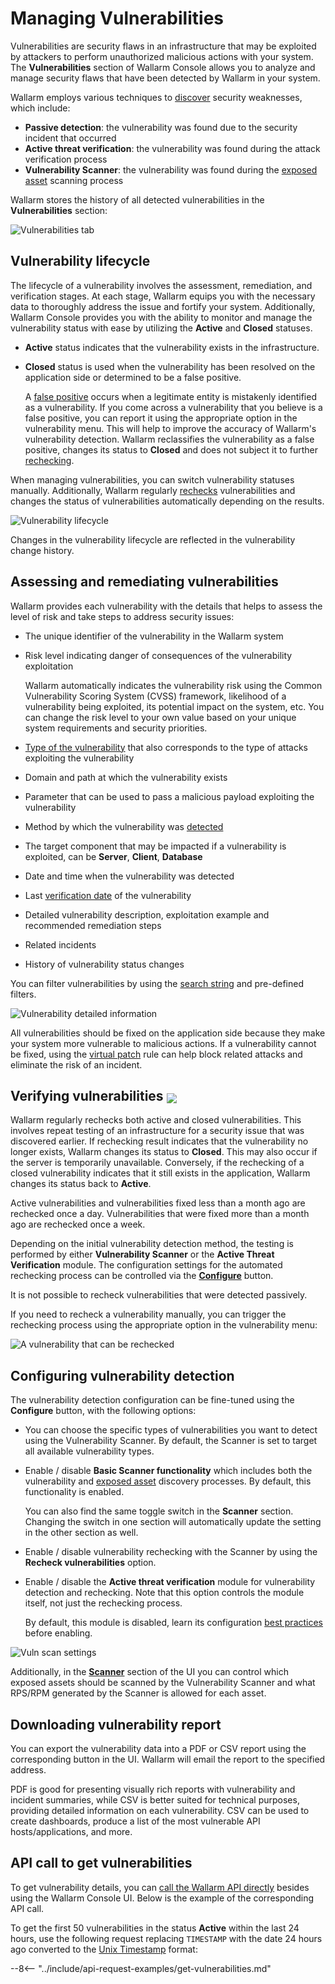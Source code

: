 # Managing Vulnerabilities

Vulnerabilities are security flaws in an infrastructure that may be exploited by attackers to perform unauthorized malicious actions with your system. The **Vulnerabilities** section of Wallarm Console allows you to analyze and manage security flaws that have been detected by Wallarm in your system.

Wallarm employs various techniques to [discover](../about-wallarm/detecting-vulnerabilities.md) security weaknesses, which include:

* **Passive detection**: the vulnerability was found due to the security incident that occurred
* **Active threat verification**: the vulnerability was found during the attack verification process
* **Vulnerability Scanner**: the vulnerability was found during the [exposed asset](scanner.md) scanning process

Wallarm stores the history of all detected vulnerabilities in the **Vulnerabilities** section:

![Vulnerabilities tab](../images/user-guides/vulnerabilities/check-vuln.png)

## Vulnerability lifecycle

The lifecycle of a vulnerability involves the assessment, remediation, and verification stages. At each stage, Wallarm equips you with the necessary data to thoroughly address the issue and fortify your system. Additionally, Wallarm Console provides you with the ability to monitor and manage the vulnerability status with ease by utilizing the **Active** and **Closed** statuses.

* **Active** status indicates that the vulnerability exists in the infrastructure.
* **Closed** status is used when the vulnerability has been resolved on the application side or determined to be a false positive.

    A [false positive](../about-wallarm/detecting-vulnerabilities.md#false-positives) occurs when a legitimate entity is mistakenly identified as a vulnerability. If you come across a vulnerability that you believe is a false positive, you can report it using the appropriate option in the vulnerability menu. This will help to improve the accuracy of Wallarm's vulnerability detection. Wallarm reclassifies the vulnerability as a false positive, changes its status to **Closed** and does not subject it to further [rechecking](#verifying-vulnerabilities).

When managing vulnerabilities, you can switch vulnerability statuses manually. Additionally, Wallarm regularly [rechecks](#verifying-vulnerabilities) vulnerabilities and changes the status of vulnerabilities automatically depending on the results.

![Vulnerability lifecycle](../images/user-guides/vulnerabilities/vulnerability-lifecycle.png)

Changes in the vulnerability lifecycle are reflected in the vulnerability change history.

## Assessing and remediating vulnerabilities

Wallarm provides each vulnerability with the details that helps to assess the level of risk and take steps to address security issues:

* The unique identifier of the vulnerability in the Wallarm system
* Risk level indicating danger of consequences of the vulnerability exploitation

    Wallarm automatically indicates the vulnerability risk using the Common Vulnerability Scoring System (CVSS) framework, likelihood of a vulnerability being exploited, its potential impact on the system, etc. You can change the risk level to your own value based on your unique system requirements and security priorities.
* [Type of the vulnerability](../attacks-vulns-list.md) that also corresponds to the type of attacks exploiting the vulnerability
* Domain and path at which the vulnerability exists
* Parameter that can be used to pass a malicious payload exploiting the vulnerability
* Method by which the vulnerability was [detected](../about-wallarm/detecting-vulnerabilities.md#vulnerability-detection-methods)
* The target component that may be impacted if a vulnerability is exploited, can be **Server**, **Client**, **Database**
* Date and time when the vulnerability was detected
* Last [verification date](#verifying-vulnerabilities) of the vulnerability
* Detailed vulnerability description, exploitation example and recommended remediation steps
* Related incidents
* History of vulnerability status changes

You can filter vulnerabilities by using the [search string](search-and-filters/use-search.md) and pre-defined filters.

![Vulnerability detailed information](../images/user-guides/vulnerabilities/vuln-info.png)

All vulnerabilities should be fixed on the application side because they make your system more vulnerable to malicious actions. If a vulnerability cannot be fixed, using the [virtual patch](rules/vpatch-rule.md) rule can help block related attacks and eliminate the risk of an incident.

## Verifying vulnerabilities <a href="../../about-wallarm/subscription-plans/#waap-and-advanced-api-security"><img src="../../images/api-security-tag.svg" style="border: none;margin-bottom: -4px;"></a>

Wallarm regularly rechecks both active and closed vulnerabilities. This involves repeat testing of an infrastructure for a security issue that was discovered earlier. If rechecking result indicates that the vulnerability no longer exists, Wallarm changes its status to **Closed**. This may also occur if the server is temporarily unavailable. Conversely, if the rechecking of a closed vulnerability indicates that it still exists in the application, Wallarm changes its status back to **Active**.

Active vulnerabilities and vulnerabilities fixed less than a month ago are rechecked once a day. Vulnerabilities that were fixed more than a month ago are rechecked once a week.

Depending on the initial vulnerability detection method, the testing is performed by either **Vulnerability Scanner** or the **Active Threat Verification** module. The configuration settings for the automated rechecking process can be controlled via the [**Configure**](#configuring-vulnerability-detection) button.

It is not possible to recheck vulnerabilities that were detected passively.

If you need to recheck a vulnerability manually, you can trigger the rechecking process using the appropriate option in the vulnerability menu:

![A vulnerability that can be rechecked](../images/user-guides/vulnerabilities/recheck-vuln.png)

## Configuring vulnerability detection

The vulnerability detection configuration can be fine-tuned using the **Configure** button, with the following options:

* You can choose the specific types of vulnerabilities you want to detect using the Vulnerability Scanner. By default, the Scanner is set to target all available vulnerability types.
* Enable / disable **Basic Scanner functionality** which includes both the vulnerability and [exposed asset](scanner.md) discovery processes. By default, this functionality is enabled.

    You can also find the same toggle switch in the **Scanner** section. Changing the switch in one section will automatically update the setting in the other section as well.
* Enable / disable vulnerability rechecking with the Scanner by using the **Recheck vulnerabilities** option.
* Enable / disable the **Active threat verification** module for vulnerability detection and rechecking. Note that this option controls the module itself, not just the rechecking process.

    By default, this module is disabled, learn its configuration [best practices](../vulnerability-detection/active-threat-verification/running-test-on-staging.md) before enabling.

![Vuln scan settings](../images/user-guides/vulnerabilities/vuln-scan-settings.png)

Additionally, in the [**Scanner**](scanner.md) section of the UI you can control which exposed assets should be scanned by the Vulnerability Scanner and what RPS/RPM generated by the Scanner is allowed for each asset.

## Downloading vulnerability report

You can export the vulnerability data into a PDF or CSV report using the corresponding button in the UI. Wallarm will email the report to the specified address.

PDF is good for presenting visually rich reports with vulnerability and incident summaries, while CSV is better suited for technical purposes, providing detailed information on each vulnerability. CSV can be used to create dashboards, produce a list of the most vulnerable API hosts/applications, and more.

## API call to get vulnerabilities

To get vulnerability details, you can [call the Wallarm API directly](../api/overview.md) besides using the Wallarm Console UI. Below is the example of the corresponding API call.

To get the first 50 vulnerabilities in the status **Active** within the last 24 hours, use the following request replacing `TIMESTAMP` with the date 24 hours ago converted to the [Unix Timestamp](https://www.unixtimestamp.com/) format:

--8<-- "../include/api-request-examples/get-vulnerabilities.md"